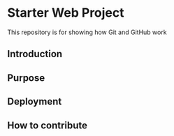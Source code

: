 # Starter Web Project

This repository is for showing how Git and GitHub work

## Introduction

## Purpose

## Deployment

## How to contribute

